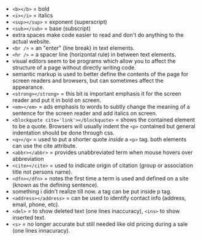 - `<b></b>` = bold
- `<i></i>` = italics
- `<sup></sup>` = exponent (superscript)
- `<sub></sub>` = base (subscript)
- extra spaces make code easier to read and don't do anything to the actual website.
- `<br />` = an "enter" (line break) in text elements.
- `<hr />` = a spacer line (horizontal rule) in between text elements.
- visual editors seem to be programs which allow you to affect the structure of a page without directly writing code.
- semantic markup is used to better define the contents of the page for screen readers and browsers, but can sometimes affect the appearance.
- `<strong></strong>` = this bit is important emphasis it for the screen reader and put it in bold on screen.
- `<em></em>` = ads emphasis to words to subtly change the meaning of a sentence for the screen reader and add italics on screen.
- `<blockquote cite='link'></blockquote>` = shows the contained element to be a quote. Browsers will usually indent the `<p>` contained but general indentation should be done through css.
- `<q></q>` = used to put a shorter quote *inside* a `<p>` tag. both elements can use the cite attribute.
- `<abbr></abbr>` = provides unabbreviated term when mouse hovers over abbreviation
- `<cite></cite>` = used to indicate origin of citation (group or association title not persons name).
- `<dfn></dfn>` = notes the first time a term is used and defined on a site (known as the defining sentence).
- something i didn't realize till now. a tag can be put inside p tag.
- `<address></address>` = can be used to identify contact info (address, email, phone, etc).
- `<del>` = to show deleted text (one lines inaccuracy), `<ins>` to show inserted text.
- `<s>` = no longer accurate but still needed like old pricing during a sale (one lines innacuracy).